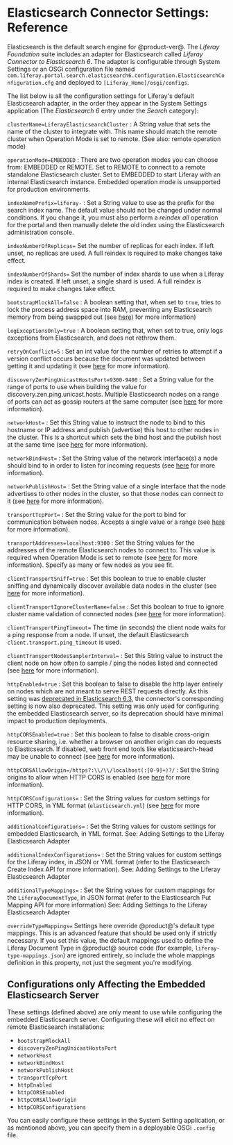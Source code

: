 # Elasticsearch Connector Settings: Reference

Elasticsearch is the default search engine for @product-ver@. The *Liferay
Foundation* suite includes an adapter for Elasticsearch called *Liferay Connector to
Elasticsearch 6*. The adapter is configurable through System Settings or an
OSGi configuration file named
`com.liferay.portal.search.elasticsearch6.configuration.ElasticsearchConfiguration.cfg`
and deployed to `[Liferay_Home]/osgi/configs`.

The list below is all the configuration settings for Liferay's default
Elasticsearch adapter, in the order they appear in the System Settings
application (The _Elasticsearch 6_ entry under the _Search_ category):

`clusterName=LiferayElasticsearchCluster`
: A String value that sets the name of the cluster to integrate with. This name
should match the remote cluster when Operation Mode is set to remote.  (See
also: remote operation mode)

`operationMode=EMBEDDED`
: There are two operation modes you can choose from: EMBEDDED or REMOTE. Set to
REMOTE to connect to a remote standalone Elasticsearch cluster. Set to EMBEDDED
to start Liferay with an internal Elasticsearch instance. Embedded operation
mode is unsupported for production environments.

`indexNamePrefix=liferay-`
: Set a String value to use as the prefix for the search index name. The default
value should not be changed under normal conditions. If you change it, you must
also perform a *reindex all* operation for the portal and then manually delete
the old index using the Elasticsearch administration console.

`indexNumberOfReplicas=`
Set the number of replicas for each index. If left unset, no replicas are used.
A full reindex is required to make changes take effect.

`indexNumberOfShards=`
Set the number of index shards to use when a Liferay index is created. If left
unset, a single shard is used. A full reindex is required to make changes take
effect. 

`bootstrapMlockAll=false`
: A boolean setting that, when set to `true`, tries to lock the process address
space into RAM, preventing any Elasticsearch memory from being swapped out (see
[here](https://www.elastic.co/guide/en/elasticsearch/reference/6.5/setup-configuration-memory.html#bootstrap-memory_lock))
for more information)

`logExceptionsOnly=true`
: A boolean setting that, when set to true, only logs exceptions from
Elasticsearch, and does not rethrow them.

`retryOnConflict=5`
: Set an int value for the number of retries to attempt if a version conflict
occurs because the document was updated between getting it and updating it (see
[here](https://www.elastic.co/guide/en/elasticsearch/reference/6.5/docs-update.html#_parameters_3)
for more information).

`discoveryZenPingUnicastHostsPort=9300-9400`
: Set a String value for the range of ports to use when building the value for
discovery.zen.ping.unicast.hosts. Multiple Elasticsearch nodes on a range of
ports can act as gossip routers at the same computer (see
[here](https://www.elastic.co/guide/en/elasticsearch/reference/6.5/modules-discovery-zen.html)
for more information).

`networkHost=`
: Set this String value to instruct the node to bind to this hostname or IP
address and publish (advertise) this host to other nodes in the cluster. This is
a shortcut which sets the bind host and the publish host at the same time (see
[here](https://www.elastic.co/guide/en/elasticsearch/reference/6.5/modules-network.html#common-network-settings)
for more information).

`networkBindHost=`
: Set the String value of the network interface(s) a node should bind to in order
to listen for incoming requests (see
[here](https://www.elastic.co/guide/en/elasticsearch/reference/6.5/modules-network.html#advanced-network-settings)
for more information).

`networkPublishHost=`
: Set the String value of a single interface that the node advertises to other
nodes in the cluster, so that those nodes can connect to it (see
[here](https://www.elastic.co/guide/en/elasticsearch/reference/6.5/modules-network.html#advanced-network-settings)
for more information).

`transportTcpPort=`
: Set the String value for the port to bind for communication between nodes.
Accepts a single value or a range
(see [here](https://www.elastic.co/guide/en/elasticsearch/reference/6.5/modules-transport.html#_tcp_transport)
for more information).

`transportAddresses=localhost:9300`
: Set the String values for the addresses of the remote Elasticsearch nodes to
connect to. This value is required when Operation Mode is set to remote (see
[here](https://www.elastic.co/guide/en/elasticsearch/client/java-api/6.5/transport-client.html)
for more information). Specify as many or few nodes as you see fit.

`clientTransportSniff=true`
: Set this boolean to true to enable cluster sniffing and dynamically discover
available data nodes in the cluster
(see [here](https://www.elastic.co/guide/en/elasticsearch/client/java-api/6.5/transport-client.html)
for more information).

`clientTransportIgnoreClusterName=false`
: Set this boolean to true to ignore cluster name validation of connected nodes
(see [here](https://www.elastic.co/guide/en/elasticsearch/client/java-api/6.5/transport-client.html)
for more information).

`clientTransportPingTimeout=`
The time (in seconds) the client node waits for a ping response from a node. If
unset, the default Elasticsearch `client.transport.ping_timeout` is used.

`clientTransportNodesSamplerInterval=`
: Set this String value to instruct the client node on how often to sample / ping
the nodes listed and connected (see
[here](https://www.elastic.co/guide/en/elasticsearch/client/java-api/6.5/transport-client.html)
for more information).

`httpEnabled=true`
: Set this boolean to false to disable the http layer entirely on nodes which are
not meant to serve REST requests directly. As this setting was 
[deprecated in Elasticsearch 6.3](https://www.elastic.co/guide/en/elasticsearch/reference/current/release-notes-6.3.0.html#deprecation-6.3.0), the connector's corresponding setting is now also deprecated. This setting was only used for configuring the embedded Elasticsearch server, so its deprecation should have minimal impact to production deployments.

`httpCORSEnabled=true`
: Set this boolean to false to disable cross-origin resource sharing, i.e. whether
a browser on another origin can do requests to Elasticsearch. If disabled, web
front end tools like elasticsearch-head may be unable to connect (see
[here](https://www.elastic.co/guide/en/elasticsearch/reference/6.5/modules-http.html#_settings_2)
for more information).

`httpCORSAllowOrigin=/https?:\\/\\/localhost(:[0-9]+)?/`
: Set the String origins to allow when HTTP CORS is enabled (see
[here](https://www.elastic.co/guide/en/elasticsearch/reference/6.5/modules-http.html#_settings_2)
for more information).

`httpCORSConfigurations=`
: Set the String values for custom settings for HTTP CORS, in YML format
(`elasticsearch.yml`) (see
[here](https://www.elastic.co/guide/en/elasticsearch/reference/6.5/modules-http.html#_settings_2)
for more information).

`additionalConfigurations=`
: Set the String values for custom settings for embedded Elasticsearch, in YML
format. See: Adding Settings to the Liferay Elasticsearch Adapter

`additionalIndexConfigurations=`
: Set the String values for custom settings for the Liferay index, in JSON or YML
format (refer to the Elasticsearch Create Index API for more information).
See: Adding Settings to the Liferay Elasticsearch Adapter

`additionalTypeMappings=`
: Set the String values for custom mappings for the `LiferayDocumentType`, in JSON
format (refer to the Elasticsearch Put Mapping API for more information)
See: Adding Settings to the Liferay Elasticsearch Adapter

`overrideTypeMappings=` 
Settings here override @product@'s default type mappings. This
is an advanced feature that should be used only if strictly necessary. If you
set this value, the default mappings used to define the Liferay Document Type in
@product@ source code (for example, `liferay-type-mappings.json`) are ignored
entirely, so include the whole mappings definition in this property, not just
the segment you're modifying.

## Configurations only Affecting the Embedded Elasticsearch Server

These settings (defined above) are only meant to use while configuring the
embedded Elasticsearch server. Configuring these will elicit no effect on
remote Elasticsearch installations:

- `bootstrapMlockAll`
- `discoveryZenPingUnicastHostsPort`
- `networkHost`
- `networkBindHost`
- `networkPublishHost` 
- `transportTcpPort` 
- `httpEnabled`
- `httpCORSEnabled` 
- `httpCORSAllowOrigin` 
- `httpCORSConfigurations` 

You can easily configure these settings in the System Setting application, or
as mentioned above, you can specify them in a deployable OSGi `.config` file.
